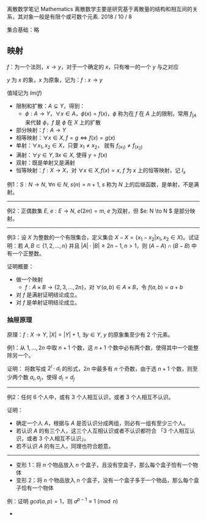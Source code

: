 离散数学笔记
Mathematics
离散数学主要是研究基于离散量的结构和相互间的关系，其对象一般是有限个或可数个元素.
2018 / 10 / 8



集合基础：略

## 映射

$f$：为一个法则，$x \to y$，对于一个确定的 $x$，只有唯一的一个 $y$ 与之对应

$y$ 为 $x$ 的象，$x$ 为原象，记为：$f : x \to y​$

值域记为 $Im(f)$

- 限制和扩散：$A \subsetneq Y$，得到：
  - $\phi : A \to Y，\forall x \in A，\phi(x) = f(x)，\phi$ 称为在 $f$ 在 $A$ 上的限制，常用 $f_{|A}$ 来代替 $\phi$，$f$ 是 $\phi$ 在 $X$ 上的扩散
- 部分映射：$f: A \to Y$
- 相等映射：$\forall x \in X, \; f = g \iff f(x) = g(x)$
- 单射：$\forall x_1, x_2 \in X$，只要 $x_1 \neq x_2$， 就有 $f_(x_{1}) \neq f_(x_{2})$
- 满射：$\forall y \in Y, \exists x \in  X$, 使得 $y = f(x)$
- 双射：既是单射又是满射
- 恒等映射：$f: X \to X$，对 $\forall x \in X, f(x) = x$, $f$ 为 $x$ 上的恒等映射，记 $I_x$



例1：$S: N \to N$, $\forall n \in N$, $s(n) = n + 1$, $s$ 称为 $N$ 上的后继函数，是单射，不是满射。

---

例2：正偶数集 $E$, $e: E \to N$, $e(2m) = m$, $e$ 为双射，但 $e: N \to N $ 是部分映射。

---

例3：设 $X$ 为整数的一个有限集合，定义集合 $X - X = \{x_1 - x _2 | x_1, x_2 \in X\}$。试证明：若 $A, B \subset  \{1, 2, \ldots, n \}$ 并且 $|A| \cdot |B| \ge 2n - 1, n > 1$，则 $(A - A) \cap (B - B)$ 中有一个正整数。

证明概要：

- 做一个映射
  - $f: A \times B \to \{2, 3, \ldots, 2n\}$，对 $\forall (a, b) \in A \times B$，令 $f(a, b) = a + b$
- 对 $f$ 是满射证明结论成立。
- 对 $f$ 是单射证明结论成立。

### 抽屉原理

原理：$f: X \to Y$, $|X| = |Y| + 1$, $\exists y \in Y$, $y$ 的原象集至少有 $2$ 个元素。



例1：从 $1, \ldots, 2n$ 中取 $n + 1$ 个数，这 $n + 1$ 个数中必有两个数，使得其中一个能整除另一个。

证明：
将数写成 $2^l \cdot d_i$ 的形式，$2n$ 中最多有 $n$ 个奇数，由于选 $n + 1$ 个数，则至少两个数 $a_i, a_j$，使得 $d_i = d_j$

---

例2：任何 $6$ 个人中，或有 $3$ 个人相互认识，或者 $3$ 个人相互不认识。

证明：

- 确定一个人 $A$，根据与 $A$ 是否认识分成两组，则必有一组有至少三个人。
- 若认识 $A$ 的有三个人，这三个人互相认识或者不认识都符合 「$3$ 个人相互认识，或者 $3$ 个人相互不认识」。
- 若不认识 $A$ 的有三人，同理也符合题意。

---

- 变形 1：将 $n$ 个物品放入 $n$ 个盒子，且没有空盒子，那么每个盒子恰有一个物体
- 变形 2：将 $n$ 个物品放入 $n$ 个盒子，没有一个盒子多于一个物品，那么每个盒子恰有一个物体



例：证明 $gcd(a, p) = 1$，则 $a^{p - 1} \equiv 1 \pmod{n}$

- 


